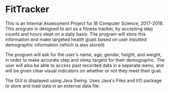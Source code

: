 # FitTracker
This is an Internal Assessment Project for IB Computer Science, 2017-2018. This program is designed to act as a fitness tracker, by accepting step counts and hours slept on a daily basis. The program will store this information and make targeted health goals based on user inputted demographic information (which is also stored).

The program will ask for the user's name, age, gender, height, and weight, in order to make accurate step and sleep targets for their demographic. The user will also be able to access past recorded data in a seperate menu, and will be given clear visual indicators on whether or not they meet their goal.

The GUI is displayed using Java Swing. Uses Java's Files and I/O package to store and load data in an external data file.
